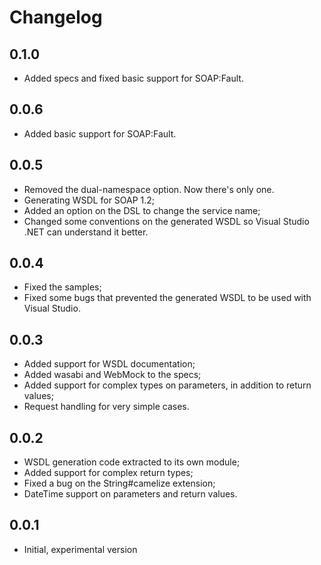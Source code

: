 # Changelog

## 0.1.0
* Added specs and fixed basic support for SOAP:Fault.

## 0.0.6
* Added basic support for SOAP:Fault.

## 0.0.5
* Removed the dual-namespace option. Now there's only one.
* Generating WSDL for SOAP 1.2;
* Added an option on the DSL to change the service name;
* Changed some conventions on the generated WSDL so Visual Studio .NET can understand it better.

## 0.0.4
* Fixed the samples;
* Fixed some bugs that prevented the generated WSDL to be used with Visual Studio.

## 0.0.3
* Added support for WSDL documentation;
* Added wasabi and WebMock to the specs;
* Added support for complex types on parameters, in addition to return values;
* Request handling for very simple cases.

## 0.0.2
* WSDL generation code extracted to its own module;
* Added support for complex return types;
* Fixed a bug on the String#camelize extension;
* DateTime support on parameters and return values.

## 0.0.1
* Initial, experimental version
